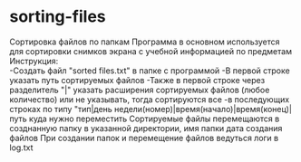 # sorting-files
Сортировка файлов по папкам
Программа в основном используется для сортировки снимков экрана с учебной информацией по предметам
Инструкция:                                     
  -Создать файл "sorted files.txt" в папке с программой
  -В первой строке указать путь сортируемых файлов
  -Также в первой строке через разделитель "|" указать расширения сортируемых файлов (любое количество) или не указывать, тогда сортируются все
  -в последующих строках по типу "тип|день недели(номер)|время(начало)|время(конец)|путь куда нужно переместить
Сортируемые файлы перемещаются в созднанную папку в указанной директории, имя папки дата создания файлов
При создании папок и перемещение файлов ведуться логи в log.txt

